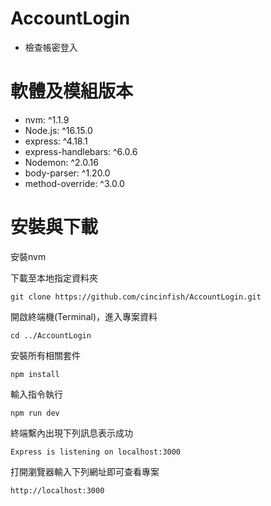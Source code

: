 # AccountLogin

- 檢查帳密登入

# 軟體及模組版本
- nvm: ^1.1.9
- Node.js: ^16.15.0
- express: ^4.18.1
- express-handlebars: ^6.0.6
- Nodemon: ^2.0.16
- body-parser: ^1.20.0
- method-override: ^3.0.0

# 安裝與下載
安裝nvm

下載至本地指定資料夾
```
git clone https://github.com/cincinfish/AccountLogin.git
```
開啟終端機(Terminal)，進入專案資料
```
cd ../AccountLogin
```
安裝所有相關套件
```
npm install
```
輸入指令執行
```
npm run dev
```
終端繫內出現下列訊息表示成功
```
Express is listening on localhost:3000
```
打開瀏覽器輸入下列網址即可查看專案
```
http://localhost:3000
```